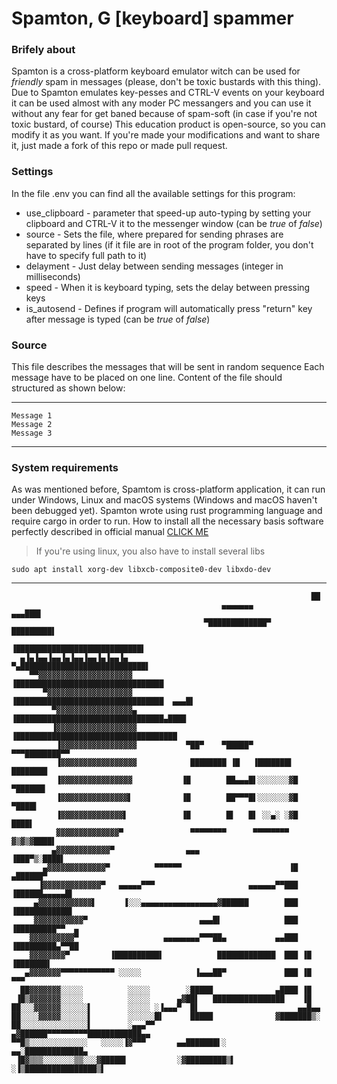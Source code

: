 # Spamton, G [keyboard] spammer

### Brifely about
Spamton is a cross-platform keyboard emulator witch can be used for
*friendly* spam in messages (please, don't be toxic bustards with this thing).
Due to Spamton emulates key-pesses and CTRL-V events on your keyboard it can
be used almost with any moder PC messangers and you can use it without any
fear for get baned because of spam-soft (in case if you're not toxic bustard, of course)
This education product is open-source, so you can modify it as you want.
If you're made your modifications and want to share it, just made a fork of
this repo or made pull request.
### Settings
In the file .env you can find all the available settings for this program:
+ use_clipboard - parameter that speed-up auto-typing by setting your clipboard
    and CTRL-V it to the messenger window (can be *true* of *false*)
+ source - Sets the file, where prepared for sending phrases are separated by lines
  (if it file are in root of the program folder, you don't have to specify
   full path to it)
+ delayment - Just delay between sending messages (integer in milliseconds)
+ speed - When it is keyboard typing, sets the delay between pressing keys 
+ is_autosend - Defines if program will automatically press "return" key after message
    is typed (can be *true* of *false*)
### Source
This file describes the messages that will be sent in random sequence
Each message have to be placed on one line. Content of the file should structured
as shown below:

---

    Message 1
    Message 2
    Message 3

---
### System requirements
As was mentioned before, Spamtom is cross-platform application, it can
run under Windows, Linux and macOS systems (Windows and macOS haven't been
debugged yet). Spamton wrote using rust programming language and require
cargo in order to run. How to install all the necessary basis software
perfectly described in official manual [CLICK ME](https://doc.rust-lang.org/book/ch01-01-installation.html)
> If you're using linux, you also have to install several libs

    sudo apt install xorg-dev libxcb-composite0-dev libxdo-dev

---


                                                                       ██
                                                   ▄▄▄▄▄▄▄          ▄▄▄███▌
                                               ▀█████████████▀   █████████▌
                                             ▐████████████████████████████▌
      ▄▐▄▐▄▄▐▄▄▐▄▐▄▄▐▄▄▐▄▐▄▄▐▄              ▀▄████████████████████████████▌
        ▀▀▓▓▓▓▓▓▓▓▓▓▓▓▓▓▓▓▓▓▓▓▓           ▐█████████████████████████████████
           ▀▓▓▓▓▓▓▓▓▓▓▓▓▓▓▓▓▓▓▓           ▐█████████████████████████████████  ▄▄▄█▌
             ▀▓▓▓▓▓▓▓▓▓▓▓▓▓▓▓▓▓▄          ▐█████████████████████████████████▄████
             ▐▓▓▓▓▓▓▓▓▓▓▓▓▓▓▓▓▓▓          ▐████████████████████████████████████
              ▐▓▓▓▓▓▓▓▓▓▓▓▓▓▓▓▓▓           ▀██▀    ▀█████▀       ▀▀▀████████▀▀
              ▐▓▓▓▓▓▓▓▓▓▓▓▓▓▓▓▓▓            ████████ ▐█   ▐███████▌ ████████
              ▐▓▓▓▓▓▓▓▓▓▓▓▓▓▓▓▓           ▐█        ██▄▄▄█▌░░░░░░░▓█  ▀██████▌
              ▐▓▓▓▓▓▓▓▓▓▓▓▓▓▓▓▌           ▐█        ██▀▀▀█▌░░░░░░░▓█    ▀████▌
              ▐▓▓▓▓▓▓▓▓▓▓▓▓▓▓▌            ▐█        █▌   █▌ ░░▄░ ░▓█     ████▌
              ▓▓▓▓▓▓▓▓▓▓▓▓▓▓▀               ▀▀▀▀▀▀▀▀      ▀▀▀▀▀▀▀▀  ▓▒▓▒▓████▌
             ▄▓▓▓▓▓▓▓▓▓▓▓▓▀                ▄▄▄                    ▐███▀▒░████▌
           ▄▓▓▓▓▓▓▓▓▓▓▓▓▓▀          ▀▀▀▀▀▀                        ▐█  ▄██████▀
          ▐▓▓▓▓▓▓▓▓▓▓▓▓▓▀   ▄▄▄▄▄▀▀▀                     ▄▄▄▄▄▄▀▀███ ▐██████▄▄▄▄▄█▌
         ▄▓▓▓▓▓▓▓▓▓▓▓▓▌      ▐░░░▄▄▄▄▄▄▄▄▄▄▄▄▄▄▄▄▄▓██████        ███ ▐████████████▌
         ▓▓▓▓▓▓▓▓▓▓▓▀                         ▄▄▄█▌              ███ ▐█████████▀▀  ▄
        ▓▓▓▓▓▓▓▓▓▓▀                   ▄▄▄▄▄▄▄▄▀▀▀██▄           ▄▄███ ▐█████████▄▀▀██
        ▓▓▓▓▓▓▓▓▀         ▐██████████▌            █████████████  ███ ▐█   ▐███████▌
       ▄▓▓▓▓▓▓▓▀▀▀▀▀▀▀▀▀▀▀▀ ░░░░░            ▐▄▄▄██▀             ███ ▐█       ▀▀▀
      ██▓▓▓▓▓▓▓░░░░░          ░░░░░        ░█████              ▄████ ▐█
     ▐█▒▓▓▓▓▓▓▓░░░░░          ░░░░░      ▄▓██▌   ████████████████    ▐█
    ██░░░▓▓▓▓▓▓░░░░░░▌        ░░░░░ ░▐▄▄▄▀  █▌                      ▄▄█▄▄
    ██░░░░▓▓▓▓▓░░░░░░▌        ░░░░░░█▌      █████              ▓███████▒░
    ██░░░░░░░░░░░░░░░▌        ░▄▄▄▀▀        ▄▓██████▀▀▀▀▀▀▀▀▀████████████▄▄
    ▀▀█▒░░░░░░░░░░░░░   ░░░░░▐▓▀▀▀       ▄▄███████▌░        ▄▄░█████████████▄
     ▐█▓▒▒▒░░░░░░░▒▒░░░▓█████▌           ░▓█████████▒▌   ░▐▒████████████████▒▌


